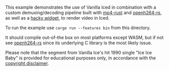This example demonstrates the use of Vanilla Iced in combination with a custom demuxing/decoding pipeline built with [mp4-rust](https://github.com/alfg/mp4-rust) and [openh264-rs](https://github.com/ralfbiedert/openh264-rs), as well as a [hacky widget](../hacky_widgetd), to render video in Iced.

To run the example use `cargo run --features bin` from this directory.

It should compile out-of-the box on most platforms except WASM, but if not see [openh264-rs](https://github.com/ralfbiedert/openh264-rs) since its underlying C library is the most likely issue.

Please note that the segment from Vanilla Ice's hit 1990 single "Ice Ice Baby" is provided for educational purposes only, in accordance with the [copyright disclaimer](../../_sample_data/COPYRIGHT_DISCLAIMER.md).